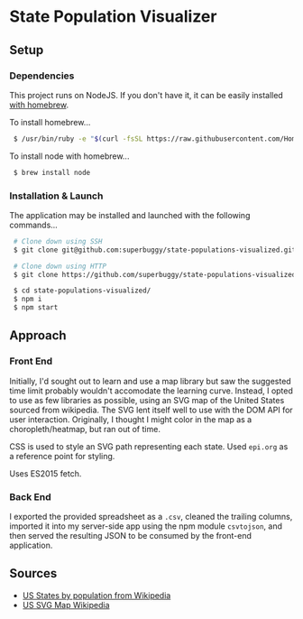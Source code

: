 # State Population Visualizer

## Setup

### Dependencies

This project runs on NodeJS. If you don't have it, it can be easily installed [with homebrew](https://brew.sh/).

To install homebrew... 

```sh
 $ /usr/bin/ruby -e "$(curl -fsSL https://raw.githubusercontent.com/Homebrew/install/master/install)"
```

To install node with homebrew...

```sh
 $ brew install node
```

### Installation & Launch

The application may be installed and launched with the following commands...

```sh
 # Clone down using SSH
 $ git clone git@github.com:superbuggy/state-populations-visualized.git

 # Clone down using HTTP
 $ git clone https://github.com/superbuggy/state-populations-visualized.git

 $ cd state-populations-visualized/
 $ npm i
 $ npm start
```

## Approach

### Front End

Initially, I'd sought out to learn and use a map library but saw the suggested time limit probably wouldn't accomodate the learning curve. Instead, I opted to use as few libraries as possible, using an SVG map of the United States sourced from wikipedia. The SVG lent itself well to use with the DOM API for user interaction. Originally, I thought I might color in the map as a choropleth/heatmap, but ran out of time.

CSS is used to style an SVG path representing each state. Used `epi.org` as a reference point for styling.

Uses ES2015 fetch.

### Back End

I exported the provided spreadsheet as a `.csv`, cleaned the trailing columns, imported it into my server-side app using the npm module `csvtojson`, and then served the resulting JSON to be consumed by the front-end application.

## Sources

  - [US States by population from Wikipedia](https://simple.wikipedia.org/wiki/List_of_U.S._states_by_population)
  - [US SVG Map Wikipedia](https://commons.wikimedia.org/wiki/File:Blank_US_Map_(states_only).svg)

